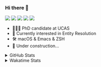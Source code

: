 ### Hi there 👋

[![](https://img.shields.io/badge/-Email-325180?logo=maildotru&logoColor=white&style=flat-square)](mailto:hi@wang.tianshu.me)
[![](https://img.shields.io/badge/-GitHub-black?logo=GitHub&style=flat-square)](https://github.com/tshu-w)
[![](https://img.shields.io/badge/-Telegram-26a5e4?labelColor=fafafa&logo=telegram&style=flat-square)](https://t.me/tshu_w) 
[![](https://img.shields.io/badge/-Twitter-1da1f2?logo=Twitter&logoColor=white&style=flat-square)](https://twitter.com/tshu_w)
[![](https://komarev.com/ghpvc/?username=tshu-w&color=blueviolet&style=flat-square)]()



- 🧑🏻‍🎓 PhD candidate at UCAS
- 🔭 Currently interested in Entity Resolution
- 🛠 macOS & Emacs & ZSH
- 🚧 Under construction...

<details>

<summary>GitHub Stats</summary>

![Tianshu's GitHub stats](https://github-readme-stats.vercel.app/api?username=tshu-w&show_icons=true&theme=buefy&count_private=true)
  
</details>


<details>
  <summary>Wakatime Stats</summary>

  Currently, files accessed by tramp cannot be tracked by wakatime, see https://github.com/wakatime/wakatime-mode/issues/27
  <br>
  
<!--START_SECTION:waka-->
**I'm an Early 🐤** 

```text
🌞 Morning    60 commits     █████░░░░░░░░░░░░░░░░░░░░   22.22% 
🌆 Daytime    136 commits    ████████████░░░░░░░░░░░░░   50.37% 
🌃 Evening    70 commits     ██████░░░░░░░░░░░░░░░░░░░   25.93% 
🌙 Night      4 commits      ░░░░░░░░░░░░░░░░░░░░░░░░░   1.48%

```
📅 **I'm Most Productive on Monday** 

```text
Monday       62 commits     █████░░░░░░░░░░░░░░░░░░░░   22.96% 
Tuesday      47 commits     ████░░░░░░░░░░░░░░░░░░░░░   17.41% 
Wednesday    19 commits     █░░░░░░░░░░░░░░░░░░░░░░░░   7.04% 
Thursday     29 commits     ██░░░░░░░░░░░░░░░░░░░░░░░   10.74% 
Friday       47 commits     ████░░░░░░░░░░░░░░░░░░░░░   17.41% 
Saturday     48 commits     ████░░░░░░░░░░░░░░░░░░░░░   17.78% 
Sunday       18 commits     █░░░░░░░░░░░░░░░░░░░░░░░░   6.67%

```


📊 **This Week I Spent My Time On** 

```text
💬 Programming Languages: 
sh                       26 hrs 51 mins      ██████████████████░░░░░░░   74.35% 
Org                      5 hrs 55 mins       ████░░░░░░░░░░░░░░░░░░░░░   16.41% 
Emacs Lisp               2 hrs 44 mins       ██░░░░░░░░░░░░░░░░░░░░░░░   7.6% 
Other                    22 mins             ░░░░░░░░░░░░░░░░░░░░░░░░░   1.03% 
Python                   13 mins             ░░░░░░░░░░░░░░░░░░░░░░░░░   0.6%

🔥 Editors: 
Zsh                      26 hrs 51 mins      ██████████████████░░░░░░░   74.35% 
Emacs                    9 hrs 15 mins       ██████░░░░░░░░░░░░░░░░░░░   25.65%

🐱‍💻 Projects: 
lightning-template       14 hrs 9 mins       █████████░░░░░░░░░░░░░░░░   39.18% 
Terminal                 9 hrs 38 mins       ██████░░░░░░░░░░░░░░░░░░░   26.71% 
Unknown Project          6 hrs 26 mins       ████░░░░░░░░░░░░░░░░░░░░░   17.82% 
emacs                    2 hrs 21 mins       █░░░░░░░░░░░░░░░░░░░░░░░░   6.54% 
lightning-hydra-template 1 hr 50 mins        █░░░░░░░░░░░░░░░░░░░░░░░░   5.08%

💻 Operating System: 
Linux                    18 hrs 39 mins      █████████████░░░░░░░░░░░░   51.64% 
Mac                      17 hrs 28 mins      ████████████░░░░░░░░░░░░░   48.36%

```

**I Mostly Code in Python** 

```text
Python                   7 repos             █████████░░░░░░░░░░░░░░░░   36.84% 
HTML                     2 repos             ██░░░░░░░░░░░░░░░░░░░░░░░   10.53% 
Emacs Lisp               2 repos             ██░░░░░░░░░░░░░░░░░░░░░░░   10.53% 
JavaScript               2 repos             ██░░░░░░░░░░░░░░░░░░░░░░░   10.53% 
TeX                      2 repos             ██░░░░░░░░░░░░░░░░░░░░░░░   10.53%

```



 Last Updated on 23/02/2022 08:06:04 UTC
<!--END_SECTION:waka-->
</details>
